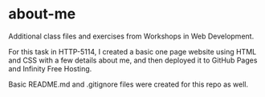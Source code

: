 # about-me
Additional class files and exercises from Workshops in Web Development.

For this task in HTTP-5114, I created a basic one page website using HTML and CSS with a few details about me, and then deployed it to GitHub Pages and Infinity Free Hosting.

Basic README.md and .gitignore files were created for this repo as well.
